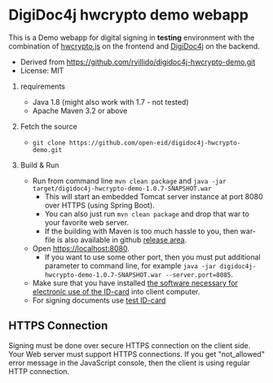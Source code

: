 # DigiDoc4j hwcrypto demo webapp

This is a Demo webapp for digital signing in **testing** environment with the 
combination of [hwcrypto.js](https://github.com/open-eid/hwcrypto.js/wiki) on 
the frontend and [DigiDoc4j](https://github.com/open-eid/digidoc4j) on the backend.

   * Derived from https://github.com/rvillido/digidoc4j-hwcrypto-demo.git
   * License: MIT

1. requirements

   * Java 1.8 (might also work with 1.7 - not tested)
   * Apache Maven 3.2 or above

2. Fetch the source

   * `git clone https://github.com/open-eid/digidoc4j-hwcrypto-demo.git`

3. Build & Run

   * Run from command line `mvn clean package` and `java -jar target/digidoc4j-hwcrypto-demo-1.0.7-SNAPSHOT.war`
     * This will start an embedded Tomcat server instance at port 8080 over HTTPS (using Spring Boot).
     * You can also just run `mvn clean package` and drop that war to your favorite web server.
     * If the building with Maven is too much hassle to you, then war-file is also available in github [release area](https://github.com/open-eid/digidoc4j-hwcrypto-demo/releases). 
   * Open [https://localhost:8080](https://localhost:8080).
     * If you want to use some other port, then you must put additional parameter to command line, for example `java -jar digidoc4j-hwcrypto-demo-1.0.7-SNAPSHOT.war --server.port=8085`.
   * Make sure that you have installed [the software necessary for electronic use of the ID-card](https://installer.id.ee/)
   into client computer.
   * For signing documents use [test ID-card](http://www.id.ee/?lang=en&id=30494)

## HTTPS Connection

Signing must be done over secure HTTPS connection on the client side. Your Web server must support HTTPS connections.
If you get "not_allowed" error message in the JavaScript console, then the client is using regular HTTP connection.

